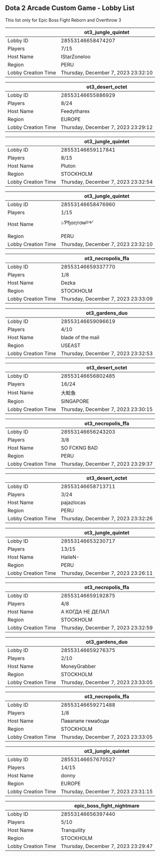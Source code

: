 ## Dota 2 Arcade Custom Game - Lobby List

This list only for Epic Boss Fight Reborn and Overthrow 3

|  | ot3_jungle_quintet |
| ------ | ------ |
| Lobby ID | 28553146658474207 |
| Players | 7/15 |
| Host Name | IStarZoneIoo |
| Region | PERU |
| Lobby Creation Time | Thursday, December 7, 2023 23:32:10 |


|  | ot3_desert_octet |
| ------ | ------ |
| Lobby ID | 28553146655886929 |
| Players | 8/24 |
| Host Name | Feedytharex |
| Region | EUROPE |
| Lobby Creation Time | Thursday, December 7, 2023 23:29:12 |


|  | ot3_jungle_quintet |
| ------ | ------ |
| Lobby ID | 28553146659117841 |
| Players | 8/15 |
| Host Name | Pluton |
| Region | STOCKHOLM |
| Lobby Creation Time | Thursday, December 7, 2023 23:32:54 |


|  | ot3_jungle_quintet |
| ------ | ------ |
| Lobby ID | 28553146658476960 |
| Players | 1/15 |
| Host Name | ๖Ƥђαηтσм༻ |
| Region | PERU |
| Lobby Creation Time | Thursday, December 7, 2023 23:32:10 |


|  | ot3_necropolis_ffa |
| ------ | ------ |
| Lobby ID | 28553146659337770 |
| Players | 1/8 |
| Host Name | Dezka |
| Region | STOCKHOLM |
| Lobby Creation Time | Thursday, December 7, 2023 23:33:09 |


|  | ot3_gardens_duo |
| ------ | ------ |
| Lobby ID | 28553146659096619 |
| Players | 4/10 |
| Host Name | blade of the mail |
| Region | USEAST |
| Lobby Creation Time | Thursday, December 7, 2023 23:32:53 |


|  | ot3_desert_octet |
| ------ | ------ |
| Lobby ID | 28553146656802485 |
| Players | 16/24 |
| Host Name | 大鲶鱼 |
| Region | SINGAPORE |
| Lobby Creation Time | Thursday, December 7, 2023 23:30:15 |


|  | ot3_necropolis_ffa |
| ------ | ------ |
| Lobby ID | 28553146656243203 |
| Players | 3/8 |
| Host Name | SO FCKNG BAD |
| Region | PERU |
| Lobby Creation Time | Thursday, December 7, 2023 23:29:37 |


|  | ot3_desert_octet |
| ------ | ------ |
| Lobby ID | 28553146658713711 |
| Players | 3/24 |
| Host Name | pajazlocas |
| Region | PERU |
| Lobby Creation Time | Thursday, December 7, 2023 23:32:26 |


|  | ot3_jungle_quintet |
| ------ | ------ |
| Lobby ID | 28553146653230717 |
| Players | 13/15 |
| Host Name | HaileN- |
| Region | PERU |
| Lobby Creation Time | Thursday, December 7, 2023 23:26:11 |


|  | ot3_necropolis_ffa |
| ------ | ------ |
| Lobby ID | 28553146659192875 |
| Players | 4/8 |
| Host Name | А КОГДА НЕ ДЕЛАЛ |
| Region | STOCKHOLM |
| Lobby Creation Time | Thursday, December 7, 2023 23:32:59 |


|  | ot3_gardens_duo |
| ------ | ------ |
| Lobby ID | 28553146659276375 |
| Players | 2/10 |
| Host Name | MoneyGrabber |
| Region | STOCKHOLM |
| Lobby Creation Time | Thursday, December 7, 2023 23:33:05 |


|  | ot3_necropolis_ffa |
| ------ | ------ |
| Lobby ID | 28553146659271488 |
| Players | 1/8 |
| Host Name | Пaвaпaпe гeмaбoди |
| Region | STOCKHOLM |
| Lobby Creation Time | Thursday, December 7, 2023 23:33:05 |


|  | ot3_jungle_quintet |
| ------ | ------ |
| Lobby ID | 28553146657670527 |
| Players | 14/15 |
| Host Name | donny |
| Region | EUROPE |
| Lobby Creation Time | Thursday, December 7, 2023 23:31:15 |


|  | epic_boss_fight_nightmare |
| ------ | ------ |
| Lobby ID | 28553146656397440 |
| Players | 5/10 |
| Host Name | Tranquility |
| Region | STOCKHOLM |
| Lobby Creation Time | Thursday, December 7, 2023 23:29:47 |


